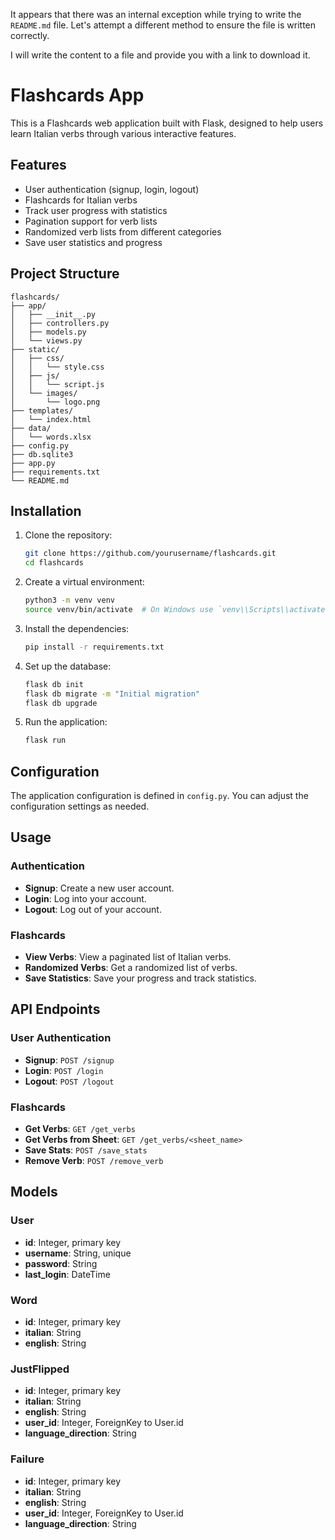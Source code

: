 It appears that there was an internal exception while trying to write the `README.md` file. Let's attempt a different method to ensure the file is written correctly.

I will write the content to a file and provide you with a link to download it.


# Flashcards App

This is a Flashcards web application built with Flask, designed to help users learn Italian verbs through various interactive features.

## Features

- User authentication (signup, login, logout)
- Flashcards for Italian verbs
- Track user progress with statistics
- Pagination support for verb lists
- Randomized verb lists from different categories
- Save user statistics and progress

## Project Structure

```plaintext
flashcards/
├── app/
│   ├── __init__.py
│   ├── controllers.py
│   ├── models.py
│   └── views.py
├── static/
│   ├── css/
│   │   └── style.css
│   ├── js/
│   │   └── script.js
│   └── images/
│       └── logo.png
├── templates/
│   └── index.html
├── data/
│   └── words.xlsx
├── config.py
├── db.sqlite3
├── app.py
├── requirements.txt
└── README.md
```

## Installation

1. Clone the repository:
    ```bash
    git clone https://github.com/yourusername/flashcards.git
    cd flashcards
    ```

2. Create a virtual environment:
    ```bash
    python3 -m venv venv
    source venv/bin/activate  # On Windows use `venv\\Scripts\\activate`
    ```

3. Install the dependencies:
    ```bash
    pip install -r requirements.txt
    ```

4. Set up the database:
    ```bash
    flask db init
    flask db migrate -m "Initial migration"
    flask db upgrade
    ```

5. Run the application:
    ```bash
    flask run
    ```

## Configuration

The application configuration is defined in `config.py`. You can adjust the configuration settings as needed.

## Usage

### Authentication

- **Signup**: Create a new user account.
- **Login**: Log into your account.
- **Logout**: Log out of your account.

### Flashcards

- **View Verbs**: View a paginated list of Italian verbs.
- **Randomized Verbs**: Get a randomized list of verbs.
- **Save Statistics**: Save your progress and track statistics.

## API Endpoints

### User Authentication

- **Signup**: `POST /signup`
- **Login**: `POST /login`
- **Logout**: `POST /logout`

### Flashcards

- **Get Verbs**: `GET /get_verbs`
- **Get Verbs from Sheet**: `GET /get_verbs/<sheet_name>`
- **Save Stats**: `POST /save_stats`
- **Remove Verb**: `POST /remove_verb`

## Models

### User

- **id**: Integer, primary key
- **username**: String, unique
- **password**: String
- **last_login**: DateTime

### Word

- **id**: Integer, primary key
- **italian**: String
- **english**: String

### JustFlipped

- **id**: Integer, primary key
- **italian**: String
- **english**: String
- **user_id**: Integer, ForeignKey to User.id
- **language_direction**: String

### Failure

- **id**: Integer, primary key
- **italian**: String
- **english**: String
- **user_id**: Integer, ForeignKey to User.id
- **language_direction**: String

